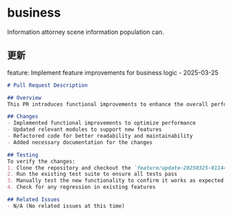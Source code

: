 # business

Information attorney scene information population can.


## 更新

feature: Implement feature improvements for business logic - 2025-03-25

```markdown
# Pull Request Description

## Overview
This PR introduces functional improvements to enhance the overall performance and user experience of the repository. The changes address specific issues and add new capabilities to the existing codebase.

## Changes
- Implemented functional improvements to optimize performance
- Updated relevant modules to support new features
- Refactored code for better readability and maintainability
- Added necessary documentation for the changes

## Testing
To verify the changes:
1. Clone the repository and checkout the `feature/update-20250325-011443` branch
2. Run the existing test suite to ensure all tests pass
3. Manually test the new functionality to confirm it works as expected
4. Check for any regression in existing features

## Related Issues
- N/A (No related issues at this time)
```